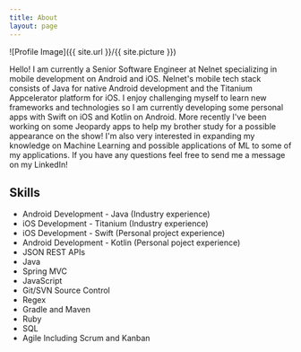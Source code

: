 ```yaml
---
title: About
layout: page
---
```

![Profile Image]({{ site.url }}/{{ site.picture }})

<p>Hello! I am currently a Senior Software Engineer at Nelnet specializing in mobile development on Android and iOS.
	Nelnet's mobile tech stack consists of Java for native Android development and the Titanium Appcelerator platform for iOS.
	I enjoy challenging myself to learn new frameworks and technologies so I am currently developing some personal apps with Swift on iOS and Kotlin on Android.
	More recently I've been working on some Jeopardy apps to help my brother study for a possible appearance on the show!
	I'm also very interested in expanding my knowledge on Machine Learning and possible applications of ML to some of my applications.
	If you have any questions feel free to send me a message on my LinkedIn!
</p>

<h2>Skills</h2>

<ul class="skill-list">
	<li>Android Development - Java (Industry experience)</li>
	<li>iOS Development - Titanium (Industry experience)</li>
	<li>iOS Development - Swift (Personal project experience)</li>
	<li>Android Development - Kotlin (Personal poject experience)</li>
	<li>JSON REST APIs</li>
	<li>Java</li>
	<li>Spring MVC</li>
	<li>JavaScript</li>
	<li>Git/SVN Source Control</li>
	<li>Regex</li>
	<li>Gradle and Maven</li>
	<li>Ruby</li>
	<li>SQL</li>
	<li>Agile Including Scrum and Kanban</li>
</ul>
